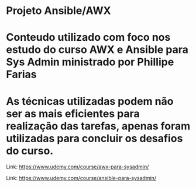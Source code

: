 # Projeto Ansible/AWX
# Conteudo utilizado com foco nos estudo do curso AWX e Ansible para Sys Admin ministrado por Phillipe Farias
# As técnicas utilizadas podem não ser as mais eficientes para realização das tarefas, apenas foram utilizadas para concluir os desafios do curso.

Link: https://www.udemy.com/course/awx-para-sysadmin/

Link: https://www.udemy.com/course/ansible-para-sysadmin/
